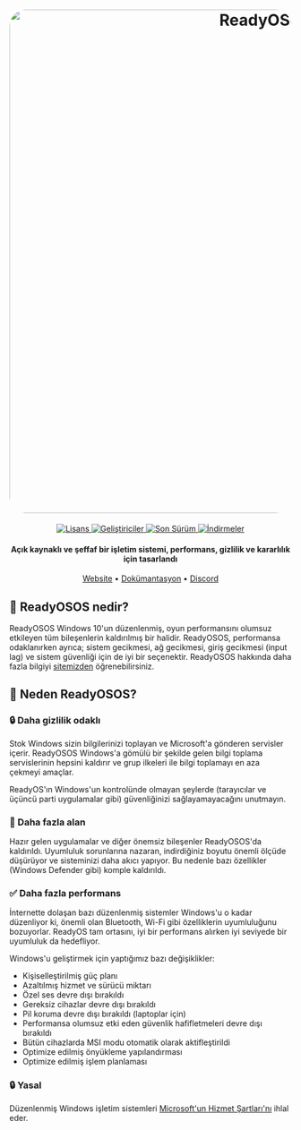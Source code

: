 <h1 align="center">
  <a href="https://ReadyOSos10.github.io"><img src="https://cdn.discordapp.com/attachments/1142061776964431883/1142065001398538321/img0.jpg" alt="ReadyOSOS" width="900" style="border-radius: 30px"></a>
</h1>
  <p align="center">
    <a href="https://github.com/ReadyOS-OS/ReadyOSOS/blob/main/LICENSE">
      <img alt="Lisans" src="https://img.shields.io/badge/GPL%203%20-%20GPL%203?style=flat-square&label=Lisans"/>
    </a>
    <a href="https://github.com/orgs/ReadyOS-OS/people">
      <img alt="Geliştiriciler" src="https://img.shields.io/badge/2%20-%202?style=flat-square&label=Geli%C5%9Ftiriciler" />
    </a>
    <a href="https://ReadyOS-os.github.io">
      <img alt="Son Sürüm" src="https://img.shields.io/badge/09%2008%2023%20-%2009%2008%2023?style=flat-square&label=Son%20S%C3%BCr%C3%BCm" />
    </a>
    <a href="https://ReadyOS-os.github.io">
      <img alt="İndirmeler" src="https://img.shields.io/badge/2K%20-%202K?style=flat-square&label=%C4%B0ndirmeler" />
    </a>
  </p>
<h4 align="center">Açık kaynaklı ve şeffaf bir işletim sistemi, performans, gizlilik ve kararlılık için tasarlandı</h4>

<p align="center">
  <a href="https://ReadyOS-os.github.io">Website</a>
  •
  <a href="https://comingsoon.ReadyOS-os.github.io">Dokümantasyon</a>
  •
  <a href="https://discord.gg/jb2mB4JZav" target="_blank">Discord</a>
</p>

## 🤔 **ReadyOSOS nedir?**

ReadyOSOS Windows 10'un düzenlenmiş, oyun performansını olumsuz etkileyen tüm bileşenlerin kaldırılmış bir halidir. ReadyOSOS, performansa odaklanırken ayrıca; sistem gecikmesi, ağ gecikmesi, giriş gecikmesi (input lag) ve sistem güvenliği için de iyi bir seçenektir. ReadyOSOS hakkında daha fazla bilgiyi [sitemizden](https://ReadyOS-os.github.io) öğrenebilirsiniz.


## 👀 **Neden ReadyOSOS?**

### 🔒 Daha gizlilik odaklı
Stok Windows sizin bilgilerinizi toplayan ve Microsoft'a gönderen servisler içerir.
ReadyOSOS Windows'a gömülü bir şekilde gelen bilgi toplama servislerinin hepsini kaldırır ve grup ilkeleri ile bilgi toplamayı en aza çekmeyi amaçlar.

ReadyOS'ın Windows'un kontrolünde olmayan şeylerde (tarayıcılar ve üçüncü parti uygulamalar gibi) güvenliğinizi sağlayamayacağını unutmayın.

### 🚀 Daha fazla alan
Hazır gelen uygulamalar ve diğer önemsiz bileşenler ReadyOSOS'da kaldırıldı. Uyumluluk sorunlarına nazaran, indirdiğiniz boyutu önemli ölçüde düşürüyor ve sisteminizi daha akıcı yapıyor. Bu nedenle bazı özellikler (Windows Defender gibi) komple kaldırıldı.

### ✅ Daha fazla performans
İnternette dolaşan bazı düzenlenmiş sistemler Windows'u o kadar düzenliyor ki, önemli olan Bluetooth, Wi-Fi gibi özelliklerin uyumluluğunu bozuyorlar. ReadyOS tam ortasını, iyi bir performans alırken iyi seviyede bir uyumluluk da hedefliyor.

Windows'u geliştirmek için yaptığımız bazı değişiklikler:
- Kişiselleştirilmiş güç planı
- Azaltılmış hizmet ve sürücü miktarı
- Özel ses devre dışı bırakıldı
- Gereksiz cihazlar devre dışı bırakıldı
- Pil koruma devre dışı bırakıldı (laptoplar için)
- Performansa olumsuz etki eden güvenlik hafifletmeleri devre dışı bırakıldı
- Bütün cihazlarda MSI modu otomatik olarak aktifleştirildi
- Optimize edilmiş önyükleme yapılandırması
- Optimize edilmiş işlem planlaması

### 🔒 Yasal
Düzenlenmiş Windows işletim sistemleri [Microsoft'un Hizmet Şartları'nı](https://www.microsoft.com/en-us/Useterms/Retail/Windows/10/UseTerms_Retail_Windows_10_English.htm) ihlal eder.
